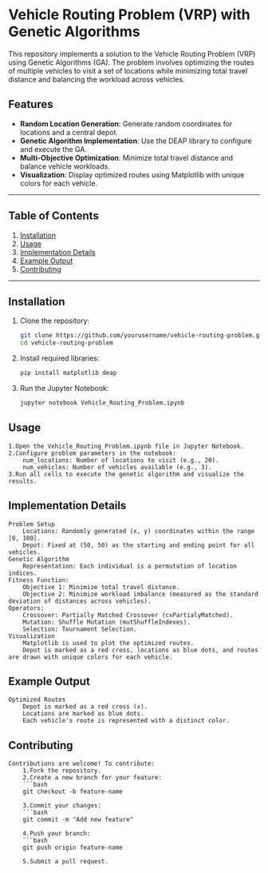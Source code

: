 # Vehicle Routing Problem (VRP) with Genetic Algorithms

This repository implements a solution to the Vehicle Routing Problem (VRP) using Genetic Algorithms (GA). The problem involves optimizing the routes of multiple vehicles to visit a set of locations while minimizing total travel distance and balancing the workload across vehicles.

## Features
- **Random Location Generation**: Generate random coordinates for locations and a central depot.
- **Genetic Algorithm Implementation**: Use the DEAP library to configure and execute the GA.
- **Multi-Objective Optimization**: Minimize total travel distance and balance vehicle workloads.
- **Visualization**: Display optimized routes using Matplotlib with unique colors for each vehicle.

---

## Table of Contents
1. [Installation](#installation)
2. [Usage](#usage)
3. [Implementation Details](#implementation-details)
4. [Example Output](#example-output)
5. [Contributing](#contributing)

---

## Installation

1. Clone the repository:
    ```bash
   git clone https://github.com/yourusername/vehicle-routing-problem.git
   cd vehicle-routing-problem
2. Install required libraries:
   ```bash
   pip install matplotlib deap
3. Run the Jupyter Notebook:
   ```bash
   jupyter notebook Vehicle_Routing_Problem.ipynb

##  Usage

    1.Open the Vehicle_Routing_Problem.ipynb file in Jupyter Notebook.
    2.Configure problem parameters in the notebook:
        num_locations: Number of locations to visit (e.g., 20).
        num_vehicles: Number of vehicles available (e.g., 3).
    3.Run all cells to execute the genetic algorithm and visualize the results.

## Implementation Details
    Problem Setup
        Locations: Randomly generated (x, y) coordinates within the range [0, 100].
        Depot: Fixed at (50, 50) as the starting and ending point for all vehicles.
    Genetic Algorithm
        Representation: Each individual is a permutation of location indices.
    Fitness Function:
        Objective 1: Minimize total travel distance.
        Objective 2: Minimize workload imbalance (measured as the standard deviation of distances across vehicles).
    Operators:
        Crossover: Partially Matched Crossover (cxPartialyMatched).
        Mutation: Shuffle Mutation (mutShuffleIndexes).
        Selection: Tournament Selection.
    Visualization
        Matplotlib is used to plot the optimized routes.
        Depot is marked as a red cross, locations as blue dots, and routes are drawn with unique colors for each vehicle.
    
## Example Output
    Optimized Routes
        Depot is marked as a red cross (x).
        Locations are marked as blue dots.
        Each vehicle's route is represented with a distinct color.

## Contributing
    Contributions are welcome! To contribute:
        1.Fork the repository.
        2.Create a new branch for your feature:
        ```bash
        git checkout -b feature-name
        
        3.Commit your changes:
        ```bash
        git commit -m "Add new feature"
        
        4.Push your branch:
        ```bash
        git push origin feature-name
        
        5.Submit a pull request.


